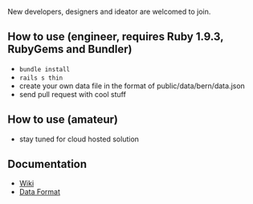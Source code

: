 New developers, designers and ideator are welcomed to join.

## How to use (engineer, requires Ruby 1.9.3, RubyGems and Bundler)
* `bundle install`
* `rails s thin`
* create your own data file in the format of public/data/bern/data.json
* send pull request with cool stuff


## How to use (amateur)
* stay tuned for cloud hosted solution

## Documentation
* [Wiki](https://github.com/tpreusse/open-budget/wiki)
* [Data Format](https://github.com/tpreusse/open-budget/wiki/Data-Format)
